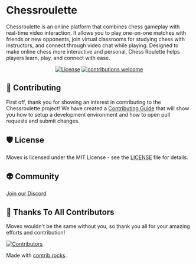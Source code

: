 # Chessroulette

Chessroulette is an online platform that combines chess gameplay with real-time video interaction. It allows you to play one-on-one matches with friends or new opponents, join virtual classrooms for studying chess with instructors, and connect through video chat while playing. Designed to make online chess more interactive and personal, Chess Roulette helps players learn, play, and connect with ease.


<div align="center">

[![License][license-image]][license-url]
[![contributions welcome](https://img.shields.io/badge/contributions-welcome-brightgreen.svg?style=flat)](https://github.com/movesthatmatter/chessroulette/issues)


[license-image]: https://img.shields.io/badge/license-MIT-green
[license-url]: https://github.com/movesthatmatter/chessroulette/blob/main/LICENSE

</div>

## 🙏 Contributing

First off, thank you for showing an interest in contributing to the Chessroulette project! We have created a [Contributing Guide](https://github.com/movesthatmatter/chessroulette/blob/main/CONTRIBUTING.md) that will show you how to setup a development environment and how to open pull requests and submit changes.

## 🛡️ License

Movex is licensed under the MIT License - see the [LICENSE](https://github.com/movesthatmatter/movex/blob/main/LICENSE) file for details.


## 👽 Community

[Join our Discord](https://discord.gg/hudVbHH4m8)

## 🥷 Thanks To All Contributors

Movex wouldn't be the same without you, so thank you all for your amazing efforts and contribution! 

<a href="https://github.com/movesthatmatter/chessroulette/graphs/contributors">
  <img src="https://contrib.rocks/image?repo=movesthatmatter/chessroulette&v=2" alt="Contributors" />
</a>

Made with [contrib.rocks](https://contrib.rocks).

